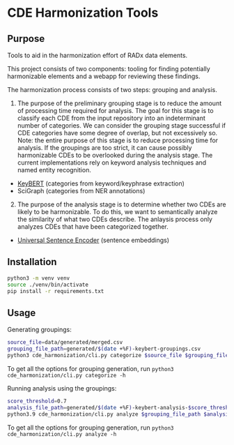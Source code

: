 # CDE Harmonization Tools

## Purpose
Tools to aid in the harmonization effort of RADx data elements.

This project consists of two components: tooling for finding potentially harmonizable elements and a webapp for reviewing these findings.  

The harmonization process consists of two steps: grouping and analysis.
1. The purpose of the preliminary grouping stage is to reduce the amount of processing time required for analysis. The goal for this stage is to classify each CDE from the input repository into an indeterminant number of categories. We can consider the grouping stage successful if CDE categories have some degree of overlap, but not excessively so. Note: the entire purpose of this stage is to reduce processing time for analysis. If the groupings are too strict, it can cause possibly harmonizable CDEs to be overlooked during the analysis stage. The current implementations rely on keyword analysis techniques and named entity recognition.
- [KeyBERT](https://github.com/MaartenGr/KeyBERT) (categories from keyword/keyphrase extraction)
- SciGraph (categories from NER annotations)
2. The purpose of the analysis stage is to determine whether two CDEs are likely to be harmonizable. To do this, we want to semantically analyze the similarity of what two CDEs describe. The anlaysis process only analyzes CDEs that have been categorized together.
- [Universal Sentence Encoder](https://arxiv.org/abs/1803.11175) (sentence embeddings)

## Installation
```bash
python3 -m venv venv
source ./venv/bin/activate
pip install -r requirements.txt
```

## Usage
Generating groupings:
```bash
source_file=data/generated/merged.csv
grouping_file_path=generated/$(date +%F)-keybert-groupings.csv
python3 cde_harmonization/cli.py categorize $source_file $grouping_file_path -v -f label -f description -c keybert
```
To get all the options for grouping generation, run `python3 cde_harmonization/cli.py categorize -h`

Running analysis using the groupings:
```bash
score_threshold=0.7
analysis_file_path=generated/$(date +%F)-keybert-analysis-$score_threshold.csv
python3.9 cde_harmonization/cli.py analyze $grouping_file_path $analysis_file_path -a use4 -g intersection -f label -f description -s 0.7 -v
```
To get all the options for grouping generation, run `python3 cde_harmonization/cli.py analyze -h`